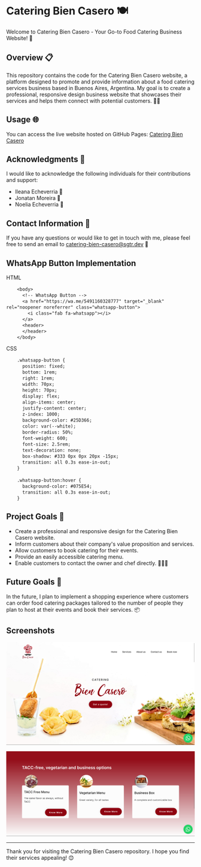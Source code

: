 # Catering Bien Casero 🍽️

Welcome to Catering Bien Casero - Your Go-to Food Catering Business Website! 🎉

## Overview 📋

This repository contains the code for the Catering Bien Casero website, a platform designed to promote and provide information about a food catering services business based in Buenos Aires, Argentina. My goal is to create a professional, responsive design business website that showcases their services and helps them connect with potential customers. 🌮🍰

## Usage 🌐

You can access the live website hosted on GitHub Pages: [Catering Bien Casero](https://stefanoturcarelli.github.io/catering-bien-casero/)

## Acknowledgments 🙏

I would like to acknowledge the following individuals for their contributions and support:

- Ileana Echeverria 🙌
- Jonatan Moreira 🙌
- Noelia Echeverria 🙌

## Contact Information 📧

If you have any questions or would like to get in touch with me, please feel free to send an email to [catering-bien-casero@sgtr.dev](mailto:catering-bien-casero@sgtr.dev) 📩

## WhatsApp Button Implementation
HTML  

        <body>
          <!-- WhatsApp Button -->
          <a href="https://wa.me/5491160328777" target="_blank" rel="noopener noreferrer" class="whatsapp-button">
            <i class="fab fa-whatsapp"></i>
          </a>
          <header>
          </header>
        </body>

CSS  

        .whatsapp-button {
          position: fixed;
          bottom: 1rem;
          right: 1rem;
          width: 70px;
          height: 70px;
          display: flex;
          align-items: center;
          justify-content: center;
          z-index: 1000;
          background-color: #25D366;
          color: var(--white);
          border-radius: 50%;
          font-weight: 600;
          font-size: 2.5rem;
          text-decoration: none;
          box-shadow: #333 0px 0px 20px -15px;
          transition: all 0.3s ease-in-out;
        }
        
        .whatsapp-button:hover {
          background-color: #075E54;
          transition: all 0.3s ease-in-out;
        }

## Project Goals 🎯

- Create a professional and responsive design for the Catering Bien Casero website.
- Inform customers about their company's value proposition and services.
- Allow customers to book catering for their events.
- Provide an easily accessible catering menu.
- Enable customers to contact the owner and chef directly. 🍴👨‍🍳

## Future Goals 🚀

In the future, I plan to implement a shopping experience where customers can order food catering packages tailored to the number of people they plan to host at their events and book their services. 📦

## Screenshots
![Home page](https://raw.githubusercontent.com/stefanoturcarelli/catering-bien-casero/main/assets/img/Screenshot%202023-10-10%20134642.png)

![Flexbox cards](https://raw.githubusercontent.com/stefanoturcarelli/catering-bien-casero/main/assets/img/Screenshot%202023-10-10%20134703.png)

---

Thank you for visiting the Catering Bien Casero repository. I hope you find their services appealing! 😊
